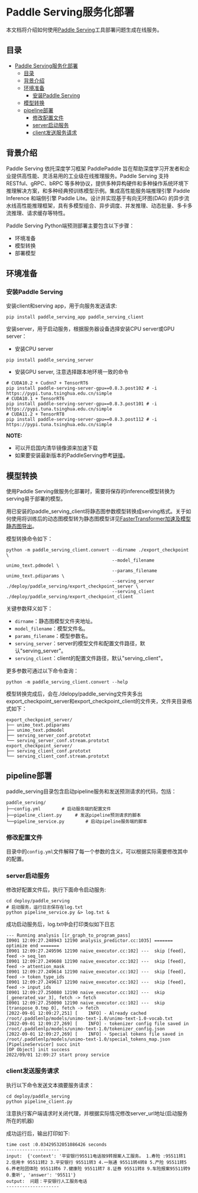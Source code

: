 # Paddle Serving服务化部署

本文档将介绍如何使用[Paddle Serving](https://github.com/PaddlePaddle/Serving/blob/develop/README_CN.md)工具部署问题生成在线服务。

## 目录
- [Paddle Serving服务化部署](#paddle-serving服务化部署)
  - [目录](#目录)
  - [背景介绍](#背景介绍)
  - [环境准备](#环境准备)
    - [安装Paddle Serving](#安装paddle-serving)
  - [模型转换](#模型转换)
  - [pipeline部署](#pipeline部署)
    - [修改配置文件](#修改配置文件)
    - [server启动服务](#server启动服务)
    - [client发送服务请求](#client发送服务请求)

## 背景介绍
Paddle Serving 依托深度学习框架 PaddlePaddle 旨在帮助深度学习开发者和企业提供高性能、灵活易用的工业级在线推理服务。Paddle Serving 支持 RESTful、gRPC、bRPC 等多种协议，提供多种异构硬件和多种操作系统环境下推理解决方案，和多种经典预训练模型示例。集成高性能服务端推理引擎 Paddle Inference 和端侧引擎 Paddle Lite。设计并实现基于有向无环图(DAG) 的异步流水线高性能推理框架，具有多模型组合、异步调度、并发推理、动态批量、多卡多流推理、请求缓存等特性。

Paddle Serving Python端预测部署主要包含以下步骤：
- 环境准备
- 模型转换
- 部署模型

## 环境准备
### 安装Paddle Serving
安装client和serving app，用于向服务发送请求:
```shell
pip install paddle_serving_app paddle_serving_client
```
安装server，用于启动服务，根据服务器设备选择安装CPU server或GPU server：

- 安装CPU server
```shell
pip install paddle_serving_server
```
- 安装GPU server, 注意选择跟本地环境一致的命令
```shell
# CUDA10.2 + Cudnn7 + TensorRT6
pip install paddle-serving-server-gpu==0.8.3.post102 # -i https://pypi.tuna.tsinghua.edu.cn/simple
# CUDA10.1 + TensorRT6
pip install paddle-serving-server-gpu==0.8.3.post101 # -i https://pypi.tuna.tsinghua.edu.cn/simple
# CUDA11.2 + TensorRT8
pip install paddle-serving-server-gpu==0.8.3.post112 # -i https://pypi.tuna.tsinghua.edu.cn/simple
```

**NOTE:**
- 可以开启国内清华镜像源来加速下载
- 如果要安装最新版本的PaddleServing参考[链接](https://github.com/PaddlePaddle/Serving/blob/develop/doc/Latest_Packages_CN.md)。


## 模型转换

使用Paddle Serving做服务化部署时，需要将保存的inference模型转换为serving易于部署的模型。

用已安装的paddle_serving_client将静态图参数模型转换成serving格式。关于如何使用将训练后的动态图模型转为静态图模型详见[FasterTransformer加速及模型静态图导出](../../README.md)。

模型转换命令如下：
```shell
python -m paddle_serving_client.convert --dirname ./export_checkpoint \
                                        --model_filename unimo_text.pdmodel \
                                        --params_filename unimo_text.pdiparams \
                                        --serving_server ./deploy/paddle_serving/export_checkpoint_server \
                                        --serving_client ./deploy/paddle_serving/export_checkpoint_client
```
关键参数释义如下：
* `dirname`：静态图模型文件夹地址。
* `model_filename`：模型文件名。
* `params_filename`：模型参数名。
* `serving_server`：server的模型文件和配置文件路径，默认"serving_server"。
* `serving_client`：client的配置文件路径，默认"serving_client"。

更多参数可通过以下命令查询：
```shell
python -m paddle_serving_client.convert --help
```
模型转换完成后，会在./delopy/paddle_serving文件夹多出export_checkpoint_server和export_checkpoint_client的文件夹，文件夹目录格式如下：
```
export_checkpoint_server/
├── unimo_text.pdiparams
├── unimo_text.pdmodel
├── serving_server_conf.prototxt
└── serving_server_conf.stream.prototxt
export_checkpoint_server/
├── serving_client_conf.prototxt
└── serving_client_conf.stream.prototxt
```

## pipeline部署

paddle_serving目录包含启动pipeline服务和发送预测请求的代码，包括：
```
paddle_serving/
├──config.yml        # 启动服务端的配置文件
├──pipeline_client.py     # 发送pipeline预测请求的脚本
└──pipeline_service.py        # 启动pipeline服务端的脚本
```

### 修改配置文件
目录中的`config.yml`文件解释了每一个参数的含义，可以根据实际需要修改其中的配置。

### server启动服务
修改好配置文件后，执行下面命令启动服务:
```shell
cd deploy/paddle_serving
# 启动服务，运行日志保存在log.txt
python pipeline_service.py &> log.txt &
```
成功启动服务后，log.txt中会打印类似如下日志
```
--- Running analysis [ir_graph_to_program_pass]
I0901 12:09:27.248943 12190 analysis_predictor.cc:1035] ======= optimize end =======
I0901 12:09:27.249596 12190 naive_executor.cc:102] ---  skip [feed], feed -> seq_len
I0901 12:09:27.249608 12190 naive_executor.cc:102] ---  skip [feed], feed -> attention_mask
I0901 12:09:27.249614 12190 naive_executor.cc:102] ---  skip [feed], feed -> token_type_ids
I0901 12:09:27.249617 12190 naive_executor.cc:102] ---  skip [feed], feed -> input_ids
I0901 12:09:27.250080 12190 naive_executor.cc:102] ---  skip [_generated_var_3], fetch -> fetch
I0901 12:09:27.250090 12190 naive_executor.cc:102] ---  skip [transpose_0.tmp_0], fetch -> fetch
[2022-09-01 12:09:27,251] [    INFO] - Already cached /root/.paddlenlp/models/unimo-text-1.0/unimo-text-1.0-vocab.txt
[2022-09-01 12:09:27,269] [    INFO] - tokenizer config file saved in /root/.paddlenlp/models/unimo-text-1.0/tokenizer_config.json
[2022-09-01 12:09:27,269] [    INFO] - Special tokens file saved in /root/.paddlenlp/models/unimo-text-1.0/special_tokens_map.json
[PipelineServicer] succ init
[OP Object] init success
2022/09/01 12:09:27 start proxy service
```

### client发送服务请求
执行以下命令发送文本摘要服务请求：
```shell
cd deploy/paddle_serving
python pipeline_client.py
```
注意执行客户端请求时关闭代理，并根据实际情况修改server_url地址(启动服务所在的机器)

成功运行后，输出打印如下:
```
time cost :0.03429532051086426 seconds
--------------------
input:  {'context': '平安银行95511电话按9转报案人工服务。 1.寿险 :95511转1 2.信用卡 95511转2 3.平安银行 95511转3 4.一账通 95511转4转8 5.产险 95511转5 6.养老险团体险 95511转6 7.健康险 95511转7 8.证券 95511转8 9.车险报案95511转9 0.重听', 'answer': '95511'}
output:  问题：平安银行人工服务电话
--------------------
```
